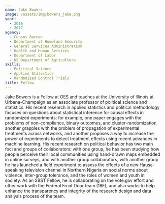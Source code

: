 ```yaml
---
name: Jake Bowers
image: /assets/img/bowers_jake.png
year: 
  - 2016
  - 2017
agency:
  - Census Bureau
  - Department of Homeland Security
  - General Services Administration
  - Health and Human Services
  - Department of Labor
  - US Department of Agriculture
skills: 
  - Political Science
  - Applied Statistics
  - Randomized Control Trials
title: Fellow
---
```


Jake Bowers is a Fellow at OES and teaches at the University of Illinois at Urbana-Champaign as an associate professor of political science and statistics. His recent research in applied statistics and political methodology focuses on questions about statistical inference for causal effects in randomized experiments: for example, one paper engages with the problems of non-compliance, binary outcomes, and cluster-randomization, another grapples with the problem of propagation of experimental treatments across networks, and another proposes a way to increase the power of experiments to detect treatment effects using recent advances in machine learning. His recent research on political behavior has two main foci and groups of collaborators: with one group, he has been studying how people perceive their local communities using hand-drawn maps embedded in online surveys, and with another group collaborators, with another group he has launched a field experiment to assess the effects of a new Hausa-speaking television channel in Northern Nigeria on social norms about violence, inter-group tolerance, and the roles of women and youth in society. As an SBST Fellow, he is collaborating on the vote.gov effort and other work with the Federal Front Door team (18F), and also works to help enhance the transparency and integrity of the research design and data analysis process of the team.
